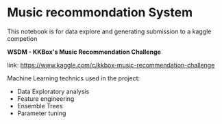 # Music recommondation System
This notebook is for data explore and generating submission to a kaggle competion  

**WSDM - KKBox's Music Recommendation Challenge**

link: https://www.kaggle.com/c/kkbox-music-recommendation-challenge

Machine Learning technics used in the project:

- Data Exploratory analysis
- Feature engineering
- Ensemble Trees
- Parameter tuning
